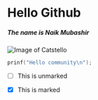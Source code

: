 # Hello Github
##### The name is Naik Mubashir

![Image of Catstello](https://octodex.github.com/images/catstello.png)

```c
prinf("Hello community\n");
```
- [ ] This is unmarked
- [x]  This is marked

